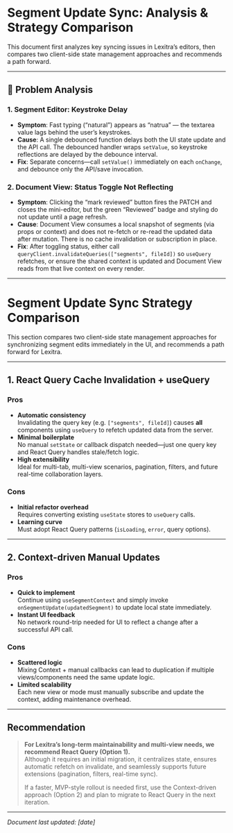 

# Segment Update Sync: Analysis & Strategy Comparison

This document first analyzes key syncing issues in Lexitra’s editors, then compares two client-side state management approaches and recommends a path forward.

---

## 🧐 Problem Analysis

### 1. Segment Editor: Keystroke Delay  
- **Symptom**: Fast typing (“natural”) appears as “natrua” — the textarea value lags behind the user’s keystrokes.  
- **Cause**: A single debounced function delays both the UI state update and the API call. The debounced handler wraps `setValue`, so keystroke reflections are delayed by the debounce interval.  
- **Fix**: Separate concerns—call `setValue()` immediately on each `onChange`, and debounce only the API/save invocation.

### 2. Document View: Status Toggle Not Reflecting  
- **Symptom**: Clicking the “mark reviewed” button fires the PATCH and closes the mini-editor, but the green “Reviewed” badge and styling do not update until a page refresh.  
- **Cause**: Document View consumes a local snapshot of segments (via props or context) and does not re-fetch or re-read the updated data after mutation. There is no cache invalidation or subscription in place.  
- **Fix**: After toggling status, either call `queryClient.invalidateQueries(["segments", fileId])` so `useQuery` refetches, or ensure the shared context is updated and Document View reads from that live context on every render.

---

# Segment Update Sync Strategy Comparison

This section compares two client-side state management approaches for synchronizing segment edits immediately in the UI, and recommends a path forward for Lexitra.

---

## 1. React Query Cache Invalidation + useQuery

### Pros
- **Automatic consistency**  
  Invalidating the query key (e.g. `["segments", fileId]`) causes **all** components using `useQuery` to refetch updated data from the server.
- **Minimal boilerplate**  
  No manual `setState` or callback dispatch needed—just one query key and React Query handles stale/fetch logic.
- **High extensibility**  
  Ideal for multi-tab, multi-view scenarios, pagination, filters, and future real-time collaboration layers.

### Cons
- **Initial refactor overhead**  
  Requires converting existing `useState` stores to `useQuery` calls.
- **Learning curve**  
  Must adopt React Query patterns (`isLoading`, `error`, query options).

---

## 2. Context-driven Manual Updates

### Pros
- **Quick to implement**  
  Continue using `useSegmentContext` and simply invoke `onSegmentUpdate(updatedSegment)` to update local state immediately.
- **Instant UI feedback**  
  No network round-trip needed for UI to reflect a change after a successful API call.

### Cons
- **Scattered logic**  
  Mixing Context + manual callbacks can lead to duplication if multiple views/components need the same update logic.
- **Limited scalability**  
  Each new view or mode must manually subscribe and update the context, adding maintenance overhead.

---

## Recommendation

> **For Lexitra’s long-term maintainability and multi-view needs, we recommend React Query (Option 1).**  
> Although it requires an initial migration, it centralizes state, ensures automatic refetch on invalidate, and seamlessly supports future extensions (pagination, filters, real-time sync).  
>
> If a faster, MVP-style rollout is needed first, use the Context-driven approach (Option 2) and plan to migrate to React Query in the next iteration.

---

*Document last updated: [date]*